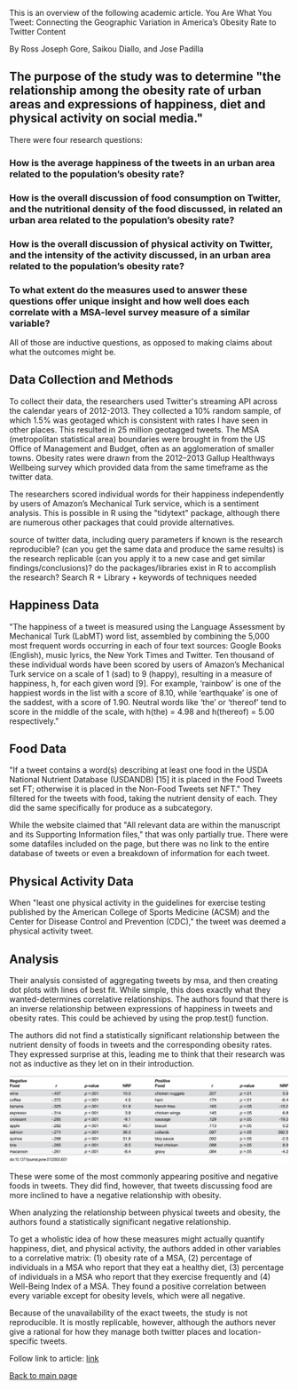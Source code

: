 This is an overview of the following academic article.
You Are What You Tweet: Connecting the Geographic Variation in America’s Obesity Rate to Twitter Content

By Ross Joseph Gore, Saikou Diallo, and Jose Padilla

## The purpose of the study was to determine "the relationship among the obesity rate of urban areas and expressions of happiness, diet and physical activity on social media." 

There were four research questions:

### How is the average happiness of the tweets in an urban area related to the population’s obesity rate?

### How is the overall discussion of food consumption on Twitter, and the nutritional density of the food discussed, in related an urban area related to the population’s obesity rate?

### How is the overall discussion of physical activity on Twitter, and the intensity of the activity discussed, in an urban area related to the population’s obesity rate?

### To what extent do the measures used to answer these questions offer unique insight and how well does each correlate with a MSA-level survey measure of a similar variable?

All of those are inductive questions, as opposed to making claims about what the outcomes might be.

## Data Collection and Methods

To collect their data, the researchers used Twitter's streaming API across the calendar years of 2012-2013. They collected a 10% random sample, of which 1.5% was geotaged which is consistent with rates I have seen in other places. This resulted in 25 million geotagged tweets. The MSA (metropolitan statistical area) boundaries were brought in from the US Office of Management and Budget, often as an agglomeration of smaller towns. Obesity rates were drawn from the 2012–2013 Gallup Healthways Wellbeing survey which provided data from the same timeframe as the twitter data.

The researchers scored individual words for their happiness independently by users of Amazon’s Mechanical Turk service, which is a sentiment analysis. This is possible in R using the "tidytext" package, although there are numerous other packages that could provide alternatives.

source of twitter data, including query parameters if known
is the research reproducible? (can you get the same data and produce the same results)
is the research replicable (can you apply it to a new case  and get similar findings/conclusions)?
do the packages/libraries  exist in R to accomplish the research? Search R + Library + keywords of techniques needed

## Happiness Data

"The happiness of a tweet is measured using the Language Assessment by Mechanical Turk (LabMT) word list, assembled by combining the 5,000 most frequent words occurring in each of four text sources: Google Books (English), music lyrics, the New York Times and Twitter. Ten thousand of these individual words have been scored by users of Amazon’s Mechanical Turk service on a scale of 1 (sad) to 9 (happy), resulting in a measure of happiness, h, for each given word [9]. For example, ‘rainbow’ is one of the happiest words in the list with a score of 8.10, while ‘earthquake’ is one of the saddest, with a score of 1.90. Neutral words like ‘the’ or ‘thereof’ tend to score in the middle of the scale, with h(the) = 4.98 and h(thereof) = 5.00 respectively."

## Food Data

"If a tweet contains a word(s) describing at least one food in the USDA National Nutrient Database (USDANDB) [15] it is placed in the Food Tweets set FT; otherwise it is placed in the Non-Food Tweets set NFT." They filtered for the tweets with food, taking the nutrient density of each. They did the same specifically for produce as a subcategory.

While the website claimed that "All relevant data are within the manuscript and its Supporting Information files," that was only partially true. There were some datafiles included on the page, but there was no link to the entire database of tweets or even a breakdown of information for each tweet.

## Physical Activity Data

When "least one physical activity in the guidelines for exercise testing published by the American College of Sports Medicine (ACSM) and the Center for Disease Control and Prevention (CDC)," the tweet was deemed a physical activity tweet.

## Analysis

Their analysis consisted of aggregating tweets by msa, and then creating dot plots with lines of best fit. While simple, this does exactly what they wanted-determines correlative relationships. The authors found that there is an inverse relationship between expressions of happiness in tweets and obesity rates. This could be achieved by using the prop.test() function. 

The authors did not find a statistically significant relationship between the nutrient density of foods in tweets and the corresponding obesity rates. They expressed surprise at this, leading me to think that their research was not as inductive as they let on in their introduction.

![00](journal.pone.0133505.t001.PNG)

These were some of the most commonly appearing positive and negative foods in tweets. They did find, however, that tweets discussing food are more inclined to have a negative relationship with obesity.

When analyzing the relationship between physical tweets and obesity, the authors found a statistically significant negative relationship.

To get a wholistic idea of how these measures might actually quantify happiness, diet, and physical activity, the authors added in other variables to a correlative matrix: (1) obesity rate of a MSA, (2) percentage of individuals in a MSA who report that they eat a healthy diet, (3) percentage of individuals in a MSA who report that they exercise frequently and (4) Well-Being Index of a MSA. They found a positive correlation between every variable except for obesity levels, which were all negative.

Because of the unavailability of the exact tweets, the study is not reproducible. It is mostly replicable, however, although the authors never give a rational for how they manage both twitter places and location-specific tweets.

Follow link to article: [link](https://doi.org/10.1371/journal.pone.0133505)

[Back to main page](index.md)
